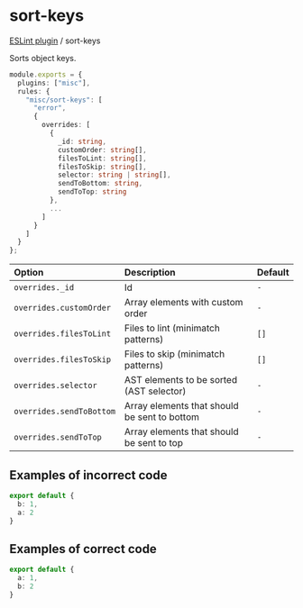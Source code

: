 # sort-keys

[ESLint plugin](https://iliubinskii.github.io/eslint-plugin-misc/) / sort-keys

Sorts object keys.

```ts
module.exports = {
  plugins: ["misc"],
  rules: {
    "misc/sort-keys": [
      "error",
      {
        overrides: [
          {
            _id: string,
            customOrder: string[],
            filesToLint: string[],
            filesToSkip: string[],
            selector: string | string[],
            sendToBottom: string,
            sendToTop: string
          },
          ...
        ]
      }
    ]
  }
};
```

| Option | Description | Default |
| :----- | :----- | :----- |
| `overrides._id` | Id | `-` |
| `overrides.customOrder` | Array elements with custom order | `-` |
| `overrides.filesToLint` | Files to lint (minimatch patterns) | `[]` |
| `overrides.filesToSkip` | Files to skip (minimatch patterns) | `[]` |
| `overrides.selector` | AST elements to be sorted (AST selector) | `-` |
| `overrides.sendToBottom` | Array elements that should be sent to bottom | `-` |
| `overrides.sendToTop` | Array elements that should be sent to top | `-` |

## Examples of incorrect code

```ts
export default {
  b: 1,
  a: 2
}
```

## Examples of correct code

```ts
export default {
  a: 1,
  b: 2
}
```